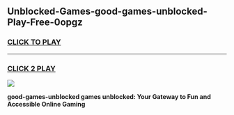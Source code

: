 
## Unblocked-Games-good-games-unblocked-Play-Free-0opgz
<h3>
<a href="https://premium76.site?title=good-games-unblocked&ref=18A1">CLICK TO PLAY</a></h3>
<hr>

<h3>
<a href="https://premium76.site?title=good-games-unblocked&ref=18A1">CLICK 2 PLAY</a>
  
</h3>

<a href="https://premium76.site?title=good-games-unblocked&ref=18A1"><img src="https://clearcache.store/games.png"></a>


**good-games-unblocked games unblocked: Your Gateway to Fun and Accessible Online Gaming**
